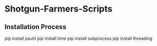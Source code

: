 # Shotgun-Farmers-Scripts
Installation Process
---------------------------
pip install psutil
pip install time
pip install subprocess
pip install threading
